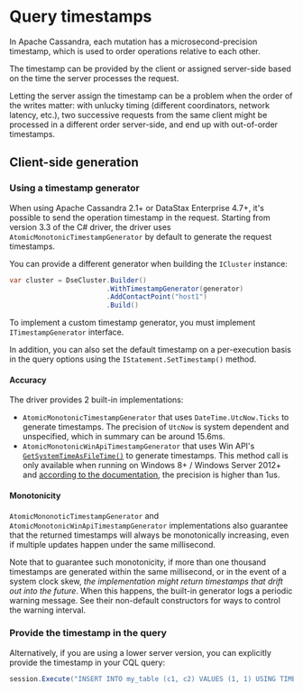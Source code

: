 # Query timestamps

In Apache Cassandra, each mutation has a microsecond-precision timestamp, which is used to order operations relative to
each other.

The timestamp can be provided by the client or assigned server-side based on the time the server processes the request.

Letting the server assign the timestamp can be a problem when the order of the writes matter: with unlucky
timing (different coordinators, network latency, etc.), two successive requests from the same client might be
processed in a different order server-side, and end up with out-of-order timestamps.

## Client-side generation

### Using a timestamp generator

When using Apache Cassandra 2.1+ or DataStax Enterprise 4.7+, it's possible to send the operation timestamp in the
request. Starting from version 3.3 of the C# driver, the driver uses `AtomicMonotonicTimestampGenerator` 
by default to generate the request timestamps.

You can provide a different generator when building the `ICluster` instance:

```csharp
var cluster = DseCluster.Builder()
                        .WithTimestampGenerator(generator)
                        .AddContactPoint("host1")
                        .Build()
```

To implement a custom timestamp generator, you must implement `ITimestampGenerator` interface.

In addition, you can also set the default timestamp on a per-execution basis in the query options using the
`IStatement.SetTimestamp()` method.

#### Accuracy

The driver provides 2 built-in implementations:

- `AtomicMonotonicTimestampGenerator` that uses `DateTime.UtcNow.Ticks` to generate timestamps. The precision
of `UtcNow` is system dependent and unspecified, which in summary can be around 15.6ms.
- `AtomicMonotonicWinApiTimestampGenerator` that uses Win API's [`GetSystemTimeAsFileTime()`][win-api] to generate
timestamps. This method call is only available when running on Windows 8+ / Windows Server 2012+ and [according
to the documentation][win-api], the precision is higher than 1us.

#### Monotonicity

`AtomicMononoticTimestampGenerator` and `AtomicMonotonicWinApiTimestampGenerator` implementations also guarantee
that the returned timestamps will always be monotonically increasing, even if multiple updates happen under the
same millisecond.

Note that to guarantee such monotonicity, if more than one thousand timestamps are generated within the same
millisecond, or in the event of a system clock skew, _the implementation might return timestamps that drift out into
the future_. When this happens, the built-in generator logs a periodic warning message. See their non-default
constructors for ways to control the warning interval.

[win-api]: https://msdn.microsoft.com/en-us/library/windows/desktop/hh706895.aspx


### Provide the timestamp in the query

Alternatively, if you are using a lower server version, you can explicitly provide the timestamp in your CQL query:

```csharp
session.Execute("INSERT INTO my_table (c1, c2) VALUES (1, 1) USING TIMESTAMP 1482156745633040");
```